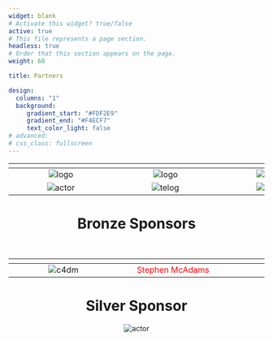 ```yaml
---
widget: blank
# Activate this widget? true/false
active: true
# This file represents a page section.
headless: true
# Order that this section appears on the page.
weight: 60

title: Partners

design:
  columns: "1"
  background: 
     gradient_start: "#FDF2E9"
     gradient_end: "#F4ECF7"
     text_color_light: false
# advanced:
# css_class: fullscreen
---
```


<div align="center">

| <div style="width:190px"></div> | <div style="width:190px"></div> | <div style="width:190px"></div> | <div style="width:190px"></div> | <div style="width:190px"></div> |
| :---: | :---: | :---: | :---: | :---: |
| ![logo](logos/logo1.png) | ![logo](logos/logo-en.svg) | ![telog](logos/logo5.png) | ![qmul](logos/qmul.png) | ![uol](logos/logo3b.png) |
| ![actor](logos/logo4.png)| ![telog](logos/Schulich.png) | ![qmul](logos/seikilo-upperlogo2.png) | ![actor](logos/Gerovassiliou.png) | ![actor](logos/thesstour2.png) |  

<!-- ![logo](logos/sshrc.png) -->

# Bronze Sponsors
<br/>

| <div style="width:200px"></div> | <div style="width:200px"></div> | <div style="width:200px"></div> | <div style="width:200px"></div> |
| :---: | :---: | :---: | :---: |
| ![c4dm](logos/c4dm.png) | <div style="color:red">Stephen McAdams</div> | ![c4dm2](logos/logo_makios.png) | ![uol](logos/logo3b.png) |


# Silver Sponsor
![actor](logos/DustBowl.png)
<br/>
  
</div>
